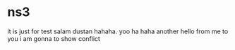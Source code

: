 # ns3
it is just for test
salam dustan hahaha. yoo ha haha
another hello from me to you
i am gonna to show conflict